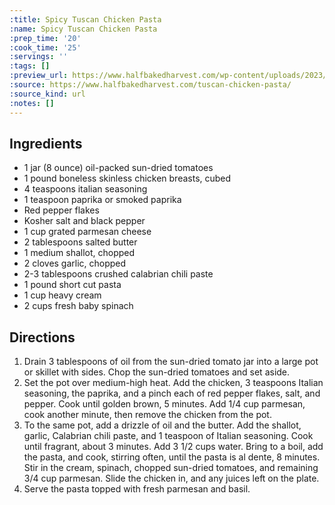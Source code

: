 ```yaml
---
:title: Spicy Tuscan Chicken Pasta
:name: Spicy Tuscan Chicken Pasta
:prep_time: '20'
:cook_time: '25'
:servings: ''
:tags: []
:preview_url: https://www.halfbakedharvest.com/wp-content/uploads/2023/02/Spicy-Tuscan-Chicken-Pasta-9.jpg
:source: https://www.halfbakedharvest.com/tuscan-chicken-pasta/
:source_kind: url
:notes: []
---
```


## Ingredients
- 1 jar (8 ounce) oil-packed sun-dried tomatoes
- 1 pound boneless skinless chicken breasts, cubed
- 4 teaspoons italian seasoning
- 1 teaspoon paprika or smoked paprika
- Red pepper flakes
- Kosher salt and black pepper
- 1 cup grated parmesan cheese
- 2 tablespoons salted butter
- 1  medium shallot, chopped
- 2 cloves garlic, chopped
- 2-3 tablespoons crushed calabrian chili paste
- 1 pound short cut pasta
- 1 cup heavy cream
- 2 cups fresh baby spinach


## Directions
1. Drain 3 tablespoons of oil from the sun-dried tomato jar into a large pot or skillet with sides. Chop the sun-dried tomatoes and set aside.
2. Set the pot over medium-high heat. Add the chicken, 3 teaspoons Italian seasoning, the paprika, and a pinch each of red pepper flakes, salt, and pepper. Cook until golden brown, 5 minutes. Add 1/4 cup parmesan, cook another minute, then remove the chicken from the pot.
3. To the same pot, add a drizzle of oil and the butter. Add the shallot, garlic, Calabrian chili paste, and 1 teaspoon of Italian seasoning. Cook until fragrant, about 3 minutes. Add 3 1/2 cups water. Bring to a boil, add the pasta, and cook, stirring often, until the pasta is al dente, 8 minutes. Stir in the cream, spinach, chopped sun-dried tomatoes, and remaining 3/4 cup parmesan. Slide the chicken in, and any juices left on the plate.
4. Serve the pasta topped with fresh parmesan and basil.
